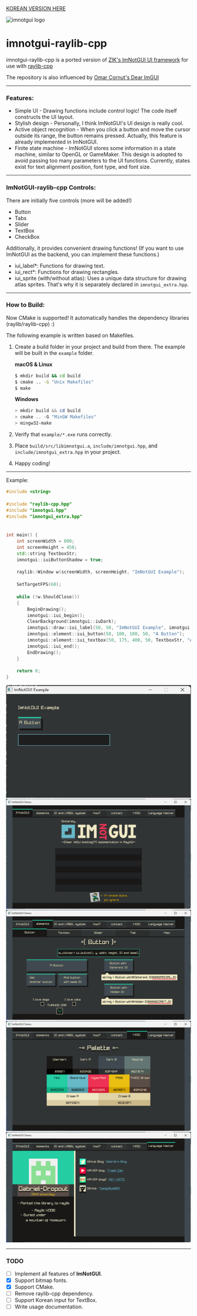 [KOREAN VERSION HERE](README-KOR.md)

![imnotgui logo](https://TandyRum1024.github.io/imnotgui_huge.png)

# imnotgui-raylib-cpp

imnotgui-raylib-cpp is a ported version of [ZIK's ImNotGUI UI framework](https://github.com/TandyRum1024/sincerly-imnotgui-gml/tree/master) for use with [raylib-cpp](https://github.com/RobLoach/raylib-cpp)

The repository is also influenced by [Omar Cornut's Dear ImGUI](https://github.com/ocornut/imgui)

---

### Features:

* Simple UI - Drawing functions include control logic! The code itself constructs the UI layout.
* Stylish design - Personally, I think ImNotGUI's UI design is really cool.
* Active object recognition - When you click a button and move the cursor outside its range, the button remains pressed. Actually, this feature is already implemented in ImNotGUI.
* Finite state machine - ImNotGUI stores some information in a state machine, similar to OpenGL or GameMaker. This design is adopted to avoid passing too many parameters to the UI functions. Currently, states exist for text alignment position, font type, and font size.

---

### ImNotGUI-raylib-cpp Controls:

There are initially five controls (more will be added!)

* Button
* Tabs
* Slider
* TextBox
* CheckBox

Additionally, it provides convenient drawing functions! (If you want to use ImNotGUI as the backend, you can implement these functions.)

- iui_label*: Functions for drawing text.
- iui_rect*: Functions for drawing rectangles.
- iui_sprite (with/without atlas): Uses a unique data structure for drawing atlas sprites. That's why it is separately declared in `imnotgui_extra.hpp`.

---

### How to Build:

Now CMake is supported! It automatically handles the dependency libraries (raylib/raylib-cpp) :)

The following example is written based on Makefiles.

1. Create a build folder in your project and build from there. The example will be built in the `example` folder.

   **macOS & Linux**

   ```bash
   $ mkdir build && cd build
   $ cmake .. -G "Unix Makefiles"
   $ make
   ```

   **Windows**

   ```powershell
   > mkdir build && cd build
   > cmake .. -G "MinGW Makefiles"
   > mingw32-make
   ```

2. Verify that `example/*.exe` runs correctly.

3. Place `build/src/libimnotgui.a`, `include/imnotgui.hpp`, and `include/imnotgui_extra.hpp` in your project.

4. Happy coding!


---

Example:

```cpp
#include <string>

#include "raylib-cpp.hpp"
#include "imnotgui.hpp"
#include "imnotgui_extra.hpp"


int main() {
    int screenWidth = 800;
    int screenHeight = 450;
    std::string TextboxStr;
    imnotgui::iuiButtonShadow = true;

    raylib::Window w(screenWidth, screenHeight, "ImNotGUI Example");

    SetTargetFPS(60);
    
    while (!w.ShouldClose())
    {
        BeginDrawing();
        imnotgui::iui_begin();
        ClearBackground(imnotgui::iuDark);
        imnotgui::draw::iui_label(50, 50, "ImNotGUI Example", imnotgui::iuCream);
        imnotgui::element::iui_button(50, 100, 100, 50, "A Button");
        imnotgui::element::iui_textbox(50, 175, 400, 50, TextboxStr, "A Textbox");
        imnotgui::iui_end();
        EndDrawing();
    }

    return 0;
}
```

<img src="example1.png" alt="ex1" style="zoom: 80%;" />

<img src="example2.png" alt="ex2" style="zoom: 80%;" />

<img src="example3.png" alt="ex3" style="zoom: 80%;" />

<img src="example4.png" alt="ex4" style="zoom: 80%;" />

<img src="example5.png" alt="ex5" style="zoom: 80%;" />

---

### TODO

- [ ]  Implement all features of **ImNotGUI**.
- [x]  Support bitmap fonts.
- [x]  Support CMake.
- [ ]  Remove raylib-cpp dependency.
- [ ]  Support Korean input for TextBox.
- [ ]  Write usage documentation.
